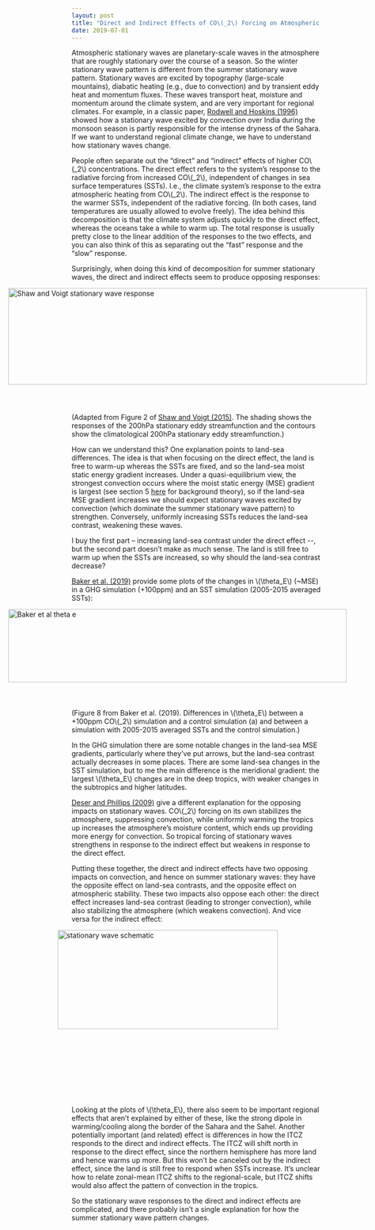 ```yaml
---
layout: post
title: "Direct and Indirect Effects of CO\(_2\) Forcing on Atmospheric Stationary Waves"
date: 2019-07-01
---
```


<p>Atmospheric stationary waves are planetary-scale waves in the atmosphere that are roughly stationary over the course of a season. So the winter stationary wave pattern is different from the summer stationary wave pattern. Stationary waves are excited by topography (large-scale mountains), diabatic heating (e.g., due to convection) and by transient eddy heat and momentum fluxes. These waves transport heat, moisture and momentum around the climate system, and are very important for regional climates. For example, in a classic paper, <a href="https://rmets.onlinelibrary.wiley.com/doi/10.1002/qj.49712253408">Rodwell and Hoskins (1996)</a> showed how a stationary wave excited by convection over India during the monsoon season is partly responsible for the intense dryness of the Sahara. If we want to understand regional climate change, we have to understand how stationary waves change.</p>

<p>People often separate out the “direct” and “indirect” effects of higher CO\(_2\) concentrations. The direct effect refers to the system’s response to the radiative forcing from increased CO\(_2\), independent of changes in sea surface temperatures (SSTs). I.e., the climate system’s response to the extra atmospheric heating from CO\(_2\). The indirect effect is the response to the warmer SSTs, independent of the radiative forcing. (In both cases, land temperatures are usually allowed to evolve freely). The idea behind this decomposition is that the climate system adjusts quickly to the direct effect, whereas the oceans take a while to warm up. The total response is usually pretty close to the linear addition of the responses to the two effects, and you can also think of this as separating out the “fast” response and the “slow” response.</p>

<p>Surprisingly, when doing this kind of decomposition for summer stationary waves, the direct and indirect effects seem to produce opposing responses:</p>

<img src="http://nicklutsko.github.io/notes/images/Shaw_Voigt_Stationary.png" alt="Shaw and Voigt stationary wave response" style="position:absolute; left:100px; width:725px;height:195px;" class="center">
<br /><br /><br /><br /><br /><br /><br /><br /><br /><br /><br /><br /><br /><br />

<p>(Adapted from Figure 2 of <a href="https://www.nature.com/articles/ngeo2449.pdf">Shaw and Voigt (2015)</a>. The shading shows the responses of the 200hPa stationary eddy streamfunction and the contours show the climatological 200hPa stationary eddy streamfunction.)</p> 

<p>How can we understand this? One explanation points to land-sea differences. The idea is that when focusing on the direct effect, the land is free to warm-up whereas the SSTs are fixed, and so the land-sea moist static energy gradient increases. Under a quasi-equilibrium view, the strongest convection occurs where the moist static energy (MSE) gradient is largest (see section 5 <a href="https://journals.ametsoc.org/doi/pdf/10.1175/JAS3916.1">here</a> for background theory), so if the land-sea MSE gradient increases we should expect stationary waves excited by convection (which dominate the summer stationary wave pattern) to strengthen. Conversely, uniformly increasing SSTs reduces the land-sea contrast, weakening these waves.</p> 

<p>I buy the first part – increasing land-sea contrast under the direct effect --, but the second part doesn’t make as much sense. The land is still free to warm up when the SSTs are increased, so why should the land-sea contrast decrease?</p> 

<p><a href="https://link.springer.com/content/pdf/10.1007%2Fs00382-019-04786-1.pdf">Baker et al. (2019)</a> provide some plots of the changes in \(\theta_E\) (~MSE) in a GHG simulation (+100ppm) and an SST simulation (2005-2015 averaged SSTs):</p> 

<img src="http://nicklutsko.github.io/notes/images/Baker_et_al_theta_e.png" alt="Baker et al theta e" style="position:absolute; left:100px; width:684px;height:148px;" class="center">
<br /><br /><br /><br /><br /><br /><br /><br /><br /><br /><br />

<p>(Figure 8 from Baker et al. (2019). Differences in \(\theta_E\) between a +100ppm CO\(_2\) simulation and a control simulation (a) and between a simulation with 2005-2015 averaged SSTs and the control simulation.)</p> 

<p>In the GHG simulation there are some notable changes in the land-sea MSE gradients, particularly where they’ve put arrows, but the land-sea contrast actually decreases in some places. There are some land-sea changes in the SST simulation, but to me the main difference is the meridional gradient: the largest \(\theta_E\) changes are in the deep tropics, with weaker changes in the subtropics and higher latitudes. </p>

<p><a href="https://journals.ametsoc.org/doi/full/10.1175/2008JCLI2453.1">Deser and Phillips (2009)</a> give a different explanation for the opposing impacts on stationary waves. CO\(_2\) forcing on its own stabilizes the atmosphere, suppressing convection, while uniformly warming the tropics up increases the atmosphere’s moisture content, which ends up providing more energy for convection. So tropical forcing of stationary waves strengthens in response to the indirect effect but weakens in response to the direct effect.</p>

<p>Putting these together, the direct and indirect effects have two opposing impacts on convection, and hence on summer stationary waves: they have the opposite effect on land-sea contrasts, and the opposite effect on atmospheric stability. These two impacts also oppose each other: the direct effect increases land-sea contrast (leading to stronger convection), while also stabilizing the atmosphere (which weakens convection). And vice versa for the indirect effect:</p>

<img src="http://nicklutsko.github.io/notes/images/stationary_wave_schematic.jpg" alt="stationary wave schematic" style="position:absolute; left:200px; width:445px;height:200px;" class="center">
<br /><br /><br /><br /><br /><br /><br /><br /><br /><br /><br /><br /><br /><br /><br /><br /><br /><br /><br /><br />

<p>Looking at the plots of \(\theta_E\), there also seem to be important regional effects that aren’t explained by either of these, like the strong dipole in warming/cooling along the border of the Sahara and the Sahel. Another potentially important (and related) effect is differences in how the ITCZ responds to the direct and indirect effects. The ITCZ will shift north in response to the direct effect, since the northern hemisphere has more land and hence warms up more. But this won’t be canceled out by the indirect effect, since the land is still free to respond when SSTs increase. It’s unclear how to relate zonal-mean ITCZ shifts to the regional-scale, but ITCZ shifts would also affect the pattern of convection in the tropics.</p> 

<p>So the stationary wave responses to the direct and indirect effects are complicated, and there probably isn’t a single explanation for how the summer stationary wave pattern changes.</p> 
